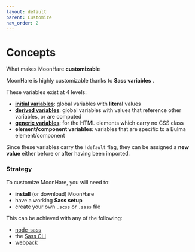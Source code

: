 ```yaml
---
layout: default
parent: Customize
nav_order: 2
---
```

# Concepts

What makes MoonHare  **customizable**

MoonHare is highly customizable thanks to  **Sass variables** .

These variables exist at 4 levels:

-   **[initial variables]()**: global variables with  **literal**  values
-   **[derived variables]()**: global variables with values that reference other variables, or are computed
-   **[generic variables]()**: for the HTML elements which carry no CSS class
-   **element/component variables**: variables that are specific to a Bulma element/component

Since these variables carry the  `!default`  flag, they can be assigned a  **new value**  either before or after having been imported.

### Strategy

To customize MoonHare, you will need to:

-   **install**  (or download) MoonHare
-   have a working  **Sass setup**
-   create your own  `.scss`  or  `.sass`  file

This can be achieved with any of the following:

-   [node-sass]()
-   the  [Sass CLI]()
-   [webpack]()
